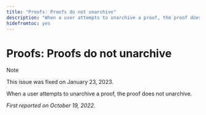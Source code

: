 ```yaml
---
title: "Proofs: Proofs do not unarchive"
description: "When a user attempts to unarchive a proof, the proof does not unarchive."
hidefromtoc: yes
---
```


# Proofs: Proofs do not unarchive

>[!NOTE]
>
>This issue was fixed on January 23, 2023.

When a user attempts to unarchive a proof, the proof does not unarchive.

_First reported on October 19, 2022._

